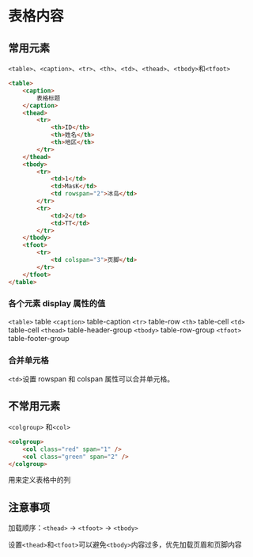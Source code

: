 # 表格内容

## 常用元素

`<table>`、`<caption>`、`<tr>`、`<th>`、`<td>`、`<thead>`、`<tbody>`和`<tfoot>`

```html
<table>
    <caption>
        表格标题
    </caption>
    <thead>
        <tr>
            <th>ID</th>
            <th>姓名</th>
            <th>地区</th>
        </tr>
    </thead>
    <tbody>
        <tr>
            <td>1</td>
            <td>MasK</td>
            <td rowspan="2">冰岛</td>
        </tr>
        <tr>
            <td>2</td>
            <td>TT</td>
        </tr>
    </tbody>
    <tfoot>
        <tr>
            <td colspan="3">页脚</td>
        </tr>
    </tfoot>
</table>
```

### 各个元素 display 属性的值

`<table>` table
`<caption>` table-caption
`<tr>` table-row
`<th>` table-cell
`<td>` table-cell
`<thead>` table-header-group
`<tbody>` table-row-group
`<tfoot>` table-footer-group

### 合并单元格

`<td>`设置 rowspan 和 colspan 属性可以合并单元格。

## 不常用元素

`<colgroup>` 和`<col>`

```html
<colgroup>
    <col class="red" span="1" />
    <col class="green" span="2" />
</colgroup>
```

用来定义表格中的列

## 注意事项

加载顺序：`<thead>` -> `<tfoot>` -> `<tbody>`

设置`<thead>`和`<tfoot>`可以避免`<tbody>`内容过多，优先加载页眉和页脚内容

